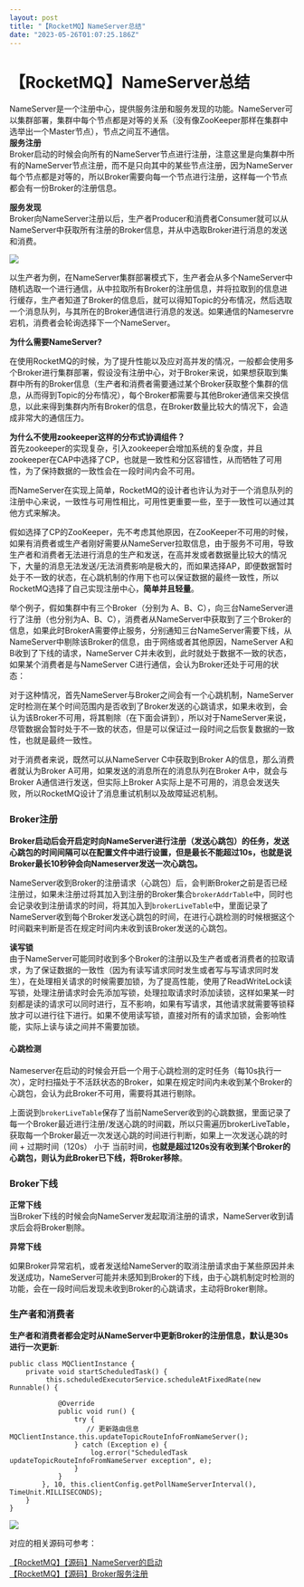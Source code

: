 ```yaml
---
layout: post
title: "【RocketMQ】NameServer总结"
date: "2023-05-26T01:07:25.186Z"
---
```

【RocketMQ】NameServer总结
======================

NameServer是一个注册中心，提供服务注册和服务发现的功能。NameServer可以集群部署，集群中每个节点都是对等的关系（没有像ZooKeeper那样在集群中选举出一个Master节点），节点之间互不通信。  
**服务注册**  
Broker启动的时候会向所有的NameServer节点进行注册，注意这里是向集群中所有的NameServer节点注册，而不是只向其中的某些节点注册，因为NameServer每个节点都是对等的，所以Broker需要向每一个节点进行注册，这样每一个节点都会有一份Broker的注册信息。

**服务发现**  
Broker向NameServer注册以后，生产者Producer和消费者Consumer就可以从NameServer中获取所有注册的Broker信息，并从中选取Broker进行消息的发送和消费。

![](https://img2023.cnblogs.com/blog/2612945/202305/2612945-20230525230356793-1643267959.png)

以生产者为例，在NameServer集群部署模式下，生产者会从多个NameServer中随机选取一个进行通信，从中拉取所有Broker的注册信息，并将拉取到的信息进行缓存，生产者知道了Broker的信息后，就可以得知Topic的分布情况，然后选取一个消息队列，与其所在的Broker通信进行消息的发送。如果通信的Nameservre宕机，消费者会轮询选择下一个NameServer。

**为什么需要NameServer?**

在使用RocketMQ的时候，为了提升性能以及应对高并发的情况，一般都会使用多个Broker进行集群部署，假设没有注册中心，对于Broker来说，如果想获取到集群中所有的Broker信息（生产者和消费者需要通过某个Broker获取整个集群的信息，从而得到Topic的分布情况），每个Broker都需要与其他Broker通信来交换信息，以此来得到集群内所有Broker的信息，在Broker数量比较大的情况下，会造成非常大的通信压力。

**为什么不使用zookeeper这样的分布式协调组件？**  
首先zookeeper的实现复杂，引入zookeeper会增加系统的复杂度，并且zookeeper在CAP中选择了CP，也就是一致性和分区容错性，从而牺牲了可用性，为了保持数据的一致性会在一段时间内会不可用。

而NameServer在实现上简单，RocketMQ的设计者也许认为对于一个消息队列的注册中心来说，一致性与可用性相比，可用性更重要一些，至于一致性可以通过其他方式来解决。

假如选择了CP的ZooKeeper，先不考虑其他原因，在ZooKeeper不可用的时候，如果有消费者或生产者刚好需要从NameServer拉取信息，由于服务不可用，导致生产者和消费者无法进行消息的生产和发送，在高并发或者数据量比较大的情况下，大量的消息无法发送/无法消费影响是极大的，而如果选择AP，即便数据暂时处于不一致的状态，在心跳机制的作用下也可以保证数据的最终一致性，所以RocketMQ选择了自己实现注册中心，**简单并且轻量**。

举个例子，假如集群中有三个Broker（分别为 A、B、C），向三台NameServer进行了注册（也分别为A、B、C），消费者从NameServer中获取到了三个Broker的信息，如果此时BrokerA需要停止服务，分别通知三台NameServer需要下线，从NameServer中剔除该Broker的信息，由于网络或者其他原因，NameServer A和B收到了下线的请求，NameServer C并未收到，此时就处于数据不一致的状态，如果某个消费者是与NameServer C进行通信，会认为Broker还处于可用的状态：

对于这种情况，首先NameServer与Broker之间会有一个心跳机制，NameServer定时检测在某个时间范围内是否收到了Broker发送的心跳请求，如果未收到，会认为该Broker不可用，将其剔除（在下面会讲到），所以对于NameServer来说，尽管数据会暂时处于不一致的状态，但是可以保证过一段时间之后恢复数据的一致性，也就是最终一致性。

对于消费者来说，既然可以从NameServer C中获取到Broker A的信息，那么消费者就认为Broker A可用，如果发送的消息所在的消息队列在Broker A中，就会与Broker A通信进行发送，但实际上Broker A实际上是不可用的，消息会发送失败，所以RocketMQ设计了消息重试机制以及故障延迟机制。

### Broker注册

**Broker启动后会开启定时向NameServer进行注册（发送心跳包）的任务，发送心跳包的时间间隔可以在配置文件中进行设置，但是最长不能超过10s，也就是说Broker最长10秒钟会向Nameserver发送一次心跳包。**

NameServer收到Broker的注册请求（心跳包）后，会判断Broker之前是否已经注册过，如果未注册过将其加入到注册的Broker集合`brokerAddrTable`中，同时也会记录收到注册请求的时间，将其加入到`brokerLiveTable`中，里面记录了NameServer收到每个Broker发送心跳包的时间，在进行心跳检测的时候根据这个时间戳来判断是否在规定时间内未收到该Broker发送的心跳包。

**读写锁**  
由于NameServer可能同时收到多个Broker的注册以及生产者或者消费者的拉取请求，为了保证数据的一致性（因为有读写请求同时发生或者写与写请求同时发生），在处理相关请求的时候需要加锁，为了提高性能，使用了ReadWriteLock读写锁，处理注册请求时会先添加写锁，处理拉取请求时添加读锁，这样如果某一时刻都是读的请求可以同时进行，互不影响，如果有写请求，其他请求就需要等锁释放才可以进行往下进行。如果不使用读写锁，直接对所有的请求加锁，会影响性能，实际上读与读之间并不需要加锁。

#### 心跳检测

Nameserver在启动的时候会开启一个用于心跳检测的定时任务（每10s执行一次），定时扫描处于不活跃状态的Broker，如果在规定时间内未收到某个Broker的心跳包，会认为此Broker不可用，需要将其进行剔除。

上面说到`brokerLiveTable`保存了当前NameServer收到的心跳数据，里面记录了每一个Broker最近进行注册/发送心跳的时间戳，所以只需遍历brokerLiveTable，获取每一个Broker最近一次发送心跳的时间进行判断，如果上一次发送心跳的时间 + 过期时间（120s） 小于 当前时间，**也就是超过120s没有收到某个Broker的心跳包，则认为此Broker已下线，将Broker移除**。

### Broker下线

**正常下线**  
当Broker下线的时候会向NameServer发起取消注册的请求，NameServer收到请求后会将Broker剔除。

**异常下线**

如果Broker异常宕机，或者发送给NameServer的取消注册请求由于某些原因并未发送成功，NameServer可能并未感知到Broker的下线，由于心跳机制定时检测的功能，会在一段时间后发现未收到Broker的心跳请求，主动将Broker剔除。

### 生产者和消费者

**生产者和消费者都会定时从NameServer中更新Broker的注册信息，默认是30s进行一次更新**:

    public class MQClientInstance {
        private void startScheduledTask() {
             this.scheduledExecutorService.scheduleAtFixedRate(new Runnable() {
    
                @Override
                public void run() {
                    try {
                       // 更新路由信息 MQClientInstance.this.updateTopicRouteInfoFromNameServer();
                    } catch (Exception e) {
                        log.error("ScheduledTask updateTopicRouteInfoFromNameServer exception", e);
                    }
                }
            }, 10, this.clientConfig.getPollNameServerInterval(), TimeUnit.MILLISECONDS);
        }
    }
    

![](https://img2023.cnblogs.com/blog/2612945/202305/2612945-20230525232429666-726154924.png)

对应的相关源码可参考：

[【RocketMQ】【源码】NameServer的启动](https://www.cnblogs.com/shanml/p/16350127.html)  
[【RocketMQ】【源码】Broker服务注册](https://www.cnblogs.com/shanml/p/16359050.html)